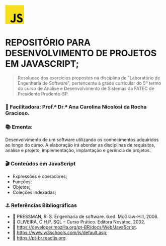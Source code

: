 <img src="imgJs.png" width="60" height="60">

# REPOSITÓRIO PARA DESENVOLVIMENTO DE PROJETOS EM JAVASCRIPT;
	
> Resolucao dos exercícios propostos na disciplina de "Laboratório de Engenharia de Software", pertencente á grade curricular do 5º termo do curso de Análise e Desenvolvimento de Sistemas da FATEC de Presidente Prudente-SP.

### 🙏 Facilitadora: Prof.ª Dr.ª Ana Carolina Nicolosi da Rocha Gracioso.

### 📚 Ementa:
Desenvolvimento de um software utilizando os conhecimentos adquiridos ao longo do curso.
A elaboração irá abordar as disciplinas de requisitos, análise e projeto, implementação, implantação e gerência de projetos.

### 🎬 Conteúdos em JavaScript
* Expressões e operadores;
* Funções;
* Objetos;
* Coleções indexadas;

### ⚓ Referências Bibliográficas
* 📖 PRESSMAN, R. S. Engenharia de software. 6.ed. McGraw-Hill, 2006.
* 📖 OLIVEIRA, C.H.P. SQL – Curso Prático. Editora Novatec, 2002.
* 🔗 https://developer.mozilla.org/pt-BR/docs/Web/JavaScript.
* 🔗 https://www.w3schools.com/js/default.asp;
* 🔗 https://pt-br.reactjs.org.

